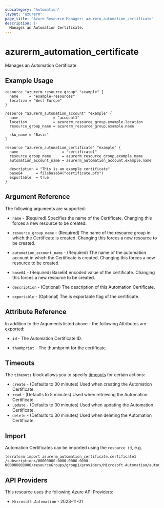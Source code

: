 ```yaml
---
subcategory: "Automation"
layout: "azurerm"
page_title: "Azure Resource Manager: azurerm_automation_certificate"
description: |-
  Manages an Automation Certificate.
---
```


# azurerm_automation_certificate

Manages an Automation Certificate.

## Example Usage

```hcl
resource "azurerm_resource_group" "example" {
  name     = "example-resources"
  location = "West Europe"
}

resource "azurerm_automation_account" "example" {
  name                = "account1"
  location            = azurerm_resource_group.example.location
  resource_group_name = azurerm_resource_group.example.name

  sku_name = "Basic"
}

resource "azurerm_automation_certificate" "example" {
  name                    = "certificate1"
  resource_group_name     = azurerm_resource_group.example.name
  automation_account_name = azurerm_automation_account.example.name

  description = "This is an example certificate"
  base64      = filebase64("certificate.pfx")
  exportable  = true
}
```

## Argument Reference

The following arguments are supported:

* `name` - (Required) Specifies the name of the Certificate. Changing this forces a new resource to be created.

* `resource_group_name` - (Required) The name of the resource group in which the Certificate is created. Changing this forces a new resource to be created.

* `automation_account_name` - (Required) The name of the automation account in which the Certificate is created. Changing this forces a new resource to be created.

* `base64` - (Required) Base64 encoded value of the certificate. Changing this forces a new resource to be created.

* `description` - (Optional) The description of this Automation Certificate.

* `exportable` - (Optional) The is exportable flag of the certificate.

## Attribute Reference

In addition to the Arguments listed above - the following Attributes are exported:

* `id` - The Automation Certificate ID.

* `thumbprint` - The thumbprint for the certificate.

## Timeouts

The `timeouts` block allows you to specify [timeouts](https://developer.hashicorp.com/terraform/language/resources/configure#define-operation-timeouts) for certain actions:

* `create` - (Defaults to 30 minutes) Used when creating the Automation Certificate.
* `read` - (Defaults to 5 minutes) Used when retrieving the Automation Certificate.
* `update` - (Defaults to 30 minutes) Used when updating the Automation Certificate.
* `delete` - (Defaults to 30 minutes) Used when deleting the Automation Certificate.

## Import

Automation Certificates can be imported using the `resource id`, e.g.

```shell
terraform import azurerm_automation_certificate.certificate1 /subscriptions/00000000-0000-0000-0000-000000000000/resourceGroups/group1/providers/Microsoft.Automation/automationAccounts/account1/certificates/certificate1
```

## API Providers
<!-- This section is generated, changes will be overwritten -->
This resource uses the following Azure API Providers:

* `Microsoft.Automation` - 2023-11-01
